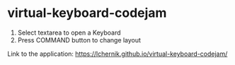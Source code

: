 # virtual-keyboard-codejam

1. Select textarea to open a Keyboard
2. Press COMMAND button to change layout


Link to the application: 
https://lchernik.github.io/virtual-keyboard-codejam/
